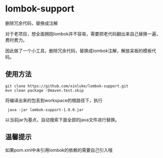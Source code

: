 # lombok-support
删除冗余代码，替换成注解

对于老项目，想全面拥抱lombok并不容易，需要把老代码翻出来自己替换一遍，费时费力。

因此做了一个小工具，删除冗余代码，替换成lombok注解，解放呆板的模板代码。
## 使用方法
```
git clone https://github.com/xinluke/lombok-support.git
mvn clean package -Dmaven.test.skip
```
将编译出来的包丢到workspace的根路径下，执行

```
 java -jar lombok-support-1.0.0.jar
```
以当前jar为基点，自动搜索下面全部的java文件进行替换。
## 温馨提示
如果pom.xml中未引用lombok的依赖的需要自己引入哦